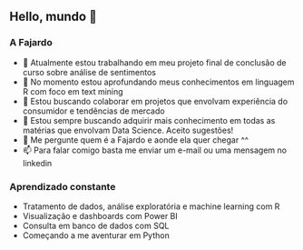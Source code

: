 ## Hello, mundo 👋

### A Fajardo

- 🔭 Atualmente estou trabalhando em meu projeto final de conclusão de curso sobre análise de sentimentos
- 🌱 No momento estou aprofundando meus conhecimentos em linguagem R com foco em text mining
- 👯 Estou buscando colaborar em projetos que envolvam experiência do consumidor e tendências de mercado
- 🤔 Estou sempre buscando adquirir mais conhecimento em todas as matérias que envolvam Data Science. Aceito sugestões!
- 💬 Me pergunte quem é a Fajardo e aonde ela quer chegar ^^
- 📫 Para falar comigo basta me enviar um e-mail ou uma mensagem no linkedin

### Aprendizado constante

- Tratamento de dados, análise exploratória e machine learning com R
- Visualização e dashboards com Power BI
- Consulta em banco de dados com SQL
- Começando a me aventurar em Python
